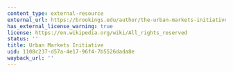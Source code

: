 ```yaml
---
content_type: external-resource
external_url: https://brookings.edu/author/the-urban-markets-initiative-brookings-institution-metropolitan-policy-program/?type=all&paged=1
has_external_license_warning: true
license: https://en.wikipedia.org/wiki/All_rights_reserved
status: ''
title: Urban Markets Initiative
uid: 1108c237-d57a-4e17-96f4-7b5526dada8e
wayback_url: ''
---
```

